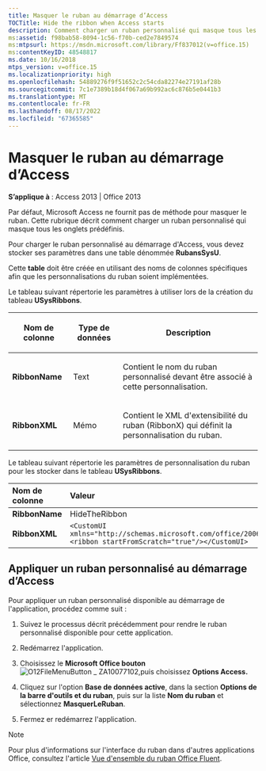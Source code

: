 ```yaml
---
title: Masquer le ruban au démarrage d’Access
TOCTitle: Hide the ribbon when Access starts
description: Comment charger un ruban personnalisé qui masque tous les onglets prédéfinis dans Access 2013.
ms:assetid: f98bab58-8094-1c56-f70b-ced2e7849574
ms:mtpsurl: https://msdn.microsoft.com/library/Ff837012(v=office.15)
ms:contentKeyID: 48548817
ms.date: 10/16/2018
mtps_version: v=office.15
ms.localizationpriority: high
ms.openlocfilehash: 54889276f9f51652c2c54cda82274e27191af28b
ms.sourcegitcommit: 7c1e7389b18d4f067a69b992ac6c876b5e0441b3
ms.translationtype: MT
ms.contentlocale: fr-FR
ms.lasthandoff: 08/17/2022
ms.locfileid: "67365585"
---
```

# <a name="hide-the-ribbon-when-access-starts"></a>Masquer le ruban au démarrage d’Access

**S’applique à** : Access 2013 | Office 2013

Par défaut, Microsoft Access ne fournit pas de méthode pour masquer le ruban. Cette rubrique décrit comment charger un ruban personnalisé qui masque tous les onglets prédéfinis.

Pour charger le ruban personnalisé au démarrage d'Access, vous devez stocker ses paramètres dans une table dénommée **RubansSysU**.

Cette **table** doit être créée en utilisant des noms de colonnes spécifiques afin que les personnalisations du ruban soient implémentées. 

Le tableau suivant répertorie les paramètres à utiliser lors de la création du tableau **USysRibbons**.

<table>
<colgroup>
<col />
<col />
<col />
</colgroup>
<thead>
<tr class="header">
<th><p>Nom de colonne</p></th>
<th><p>Type de données</p></th>
<th><p>Description</p></th>
</tr>
</thead>
<tbody>
<tr class="odd">
<td><p><strong>RibbonName</strong></p></td>
<td><p>Text</p></td>
<td><p>Contient le nom du ruban personnalisé devant être associé à cette personnalisation.</p></td>
</tr>
<tr class="even">
<td><p><strong>RibbonXML</strong></p></td>
<td><p>Mémo</p></td>
<td><p>Contient le XML d'extensibilité du ruban (RibbonX) qui définit la personnalisation du ruban.</p></td>
</tr>
</tbody>
</table>


Le tableau suivant répertorie les paramètres de personnalisation du ruban pour les stocker dans le tableau **USysRibbons**.

|Nom de colonne|Valeur|
|:----------|:----|
|**RibbonName**|HideTheRibbon|
|**RibbonXML**|`<CustomUI xmlns="http://schemas.microsoft.com/office/2006/01/CustomUI"> <ribbon startFromScratch="true"/></CustomUI>`|


## <a name="apply-a-custom-ribbon-when-access-starts"></a>Appliquer un ruban personnalisé au démarrage d’Access

Pour appliquer un ruban personnalisé disponible au démarrage de l'application, procédez comme suit :

1.  Suivez le processus décrit précédemment pour rendre le ruban personnalisé disponible pour cette application.

2.  Redémarrez l'application.

3.  Choisissez le **Microsoft Office bouton**![O12FileMenuButton \_ ZA10077102,](media/access-file-menu-button.gif "O12FileMenuButton_ZA10077102")puis choisissez **Options Access.**

4.  Cliquez sur l'option **Base de données active**, dans la section **Options de la barre d'outils et du ruban**, puis sur la liste **Nom du ruban** et sélectionnez **MasquerLeRuban**.

5.  Fermez er redémarrez l'application.

> [!NOTE]
> Pour plus d'informations sur l'interface du ruban dans d'autres applications Office, consultez l'article [Vue d'ensemble du ruban Office Fluent](/office/vba/Library-Reference/Concepts/overview-of-the-office-fluent-ribbon).


